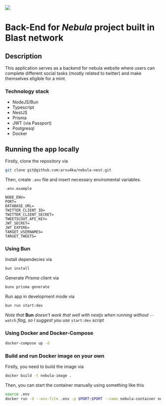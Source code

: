 <img src="https://i.imgur.com/gLIqPHL.png">

# Back-End for _Nebula_ project built in Blast network

## Description

This application serves as a backend for nebula website where users can complete different social tasks (mostly related to twitter) and make themselves eligible for a mint.

### Technology stack

- NodeJS/Bun
- Typescript
- NestJS
- Prisma
- JWT (via Passport)
- Postgresql
- Docker

## Running the app locally

Firstly, clone the repository via

```bash
git clone git@github.com:arsu4ka/nebula-nest.git
```

Then, create `.env` file and insert necessary enviromental variables.

`.env.example`

```env
NODE_ENV=
PORT=
DATABASE_URL=
TWITTER_CLIENT_ID=
TWITTER_CLIENT_SECRET=
TWEETSCOUT_API_KEY=
JWT_SECRET=
JWT_EXPIRE=
TARGET_USERNAMES=
TARGET_TWEETS=
```

### Using Bun

Install dependecies via

```bash
bun install
```

Generate _Prisma_ client via

```bash
bunx prisma generate
```

Run app in development mode via

```bash
bun run start:dev
```

_Note that_ <b>Bun</b> _doesn't work that well with nestjs when running without_ `--watch` _flag, so I suggest you use_ `start:dev` _script_

### Using Docker and Docker-Compose

```bash
docker-compose up -d
```

### Build and run Docker image on your own

Firstly, you need to build the image via

```bash
docker build -t nebula-image .
```

Then, you can start the container manually using something like this

```bash
source .env
docker run -d --env-file .env -p $PORT:$PORT --name nebula-container nebula-image
```
